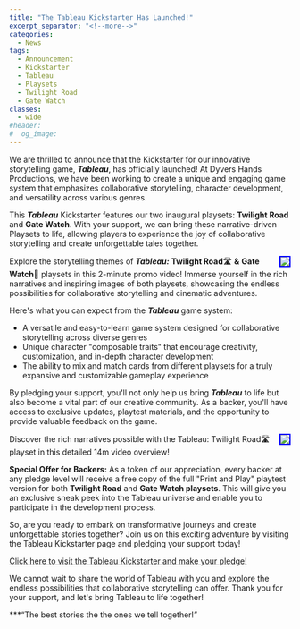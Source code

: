 ```yaml
---
title: "The Tableau Kickstarter Has Launched!"
excerpt_separator: "<!--more-->"
categories:
  - News
tags:
  - Announcement
  - Kickstarter
  - Tableau
  - Playsets
  - Twilight Road
  - Gate Watch
classes:
  - wide
#header:
#  og_image: 
---
```


We are thrilled to announce that the Kickstarter for our innovative storytelling game, ***Tableau***, has officially launched! At Dyvers Hands Productions, we have been working to create a unique and engaging game system that emphasizes collaborative storytelling, character development, and versatility across various genres.

This ***Tableau*** Kickstarter features our two inaugural playsets: **Twilight Road** and **Gate Watch**. With your support, we can bring these narrative-driven Playsets to life, allowing players to experience the joy of collaborative storytelling and create unforgettable tales together.

<a href="https://www.youtube.com/watch?v=eWMsySbdm_0"><img src="https://img.youtube.com/vi/eWMsySbdm_0/mqdefault.jpg" style="float: right; border: 2px solid blue"></a> Explore the storytelling themes of ***Tableau:*** **Twilight Road**🛣 **&** **Gate Watch**🚪 playsets in this 2-minute promo video! Immerse yourself in the rich narratives and inspiring images of both playsets, showcasing the endless possibilities for collaborative storytelling and cinematic adventures.

Here's what you can expect from the ***Tableau*** game system:

* A versatile and easy-to-learn game system designed for collaborative storytelling across diverse genres
* Unique character "composable traits" that encourage creativity, customization, and in-depth character development
* The ability to mix and match cards from different playsets for a truly expansive and customizable gameplay experience

By pledging your support, you'll not only help us bring ***Tableau*** to life but also become a vital part of our creative community. As a backer, you'll have access to exclusive updates, playtest materials, and the opportunity to provide valuable feedback on the game.

<a href="https://www.youtube.com/watch?v=eWMsySbdm_0"><img src="https://img.youtube.com/vi/eWMsySbdm_0/mqdefault.jpg" style="float: right; border: 2px solid blue"></a> Discover the rich narratives possible with the Tableau: Twilight Road🛣 playset in this detailed 14m video overview! 

**Special Offer for Backers:** As a token of our appreciation, every backer at any pledge level will receive a free copy of the full "Print and Play" playtest version for both **Twilight Road** and **Gate Watch playsets**. This will give you an exclusive sneak peek into the Tableau universe and enable you to participate in the development process.

So, are you ready to embark on transformative journeys and create unforgettable stories together? Join us on this exciting adventure by visiting the Tableau Kickstarter page and pledging your support today!

[Click here to visit the Tableau Kickstarter and make your pledge!](https://www.kickstarter.com/projects/christophera/tableau-twilight-road-and-gate-watch-playsets-quickstarter?ref=7c3fvi)

We cannot wait to share the world of Tableau with you and explore the endless possibilities that collaborative storytelling can offer. Thank you for your support, and let's bring Tableau to life together!

***“The best stories the the ones we tell together!”
